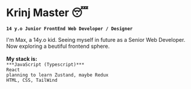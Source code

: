 # Krinj Master 😴

**`14 y.o Junior FrontEnd Web Developer / Designer`**

I'm Max, a 14y.o kid. Seeing myself in future as a Senior Web Developer. Now exploring a beutiful frontend sphere.<br><br> 
**My stack is:**<br>
`***JavaScript (Typescript)***`<br>
`React`<br>
`planning to learn Zustand, maybe Redux`<br>
`HTML, CSS, TailWind`<br>


